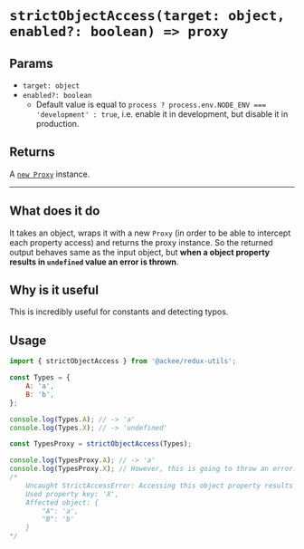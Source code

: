 # `strictObjectAccess(target: object, enabled?: boolean) => proxy`

## Params

-   `target: object`
-   `enabled?: boolean`
    -   Default value is equal to `process ? process.env.NODE_ENV === 'development' : true`, i.e. enable it in development, but disable it in production.

## Returns

A [`new Proxy`](https://developer.mozilla.org/en-US/docs/Web/JavaScript/Reference/Global_Objects/Proxy) instance.

---

## What does it do

It takes an object, wraps it with a new `Proxy` (in order to be able to intercept each property access) and returns the proxy instance. So the returned output behaves same as the input object, but **when a object property results in `undefined` value an error is thrown**.

## Why is it useful

This is incredibly useful for constants and detecting typos.

## Usage

```js
import { strictObjectAccess } from '@ackee/redux-utils';

const Types = {
    A: 'a',
    B: 'b',
};

console.log(Types.A); // -> 'a'
console.log(Types.X); // -> 'undefined'

const TypesProxy = strictObjectAccess(Types);

console.log(TypesProxy.A); // -> 'a'
console.log(TypesProxy.X); // However, this is going to throw an error:
/*
    Uncaught StrictAccessError: Accessing this object property results in an undefined value.
    Used property key: 'X',
    Affected object: {
        "A": 'a',
        "B": 'b'
    }
*/
```
